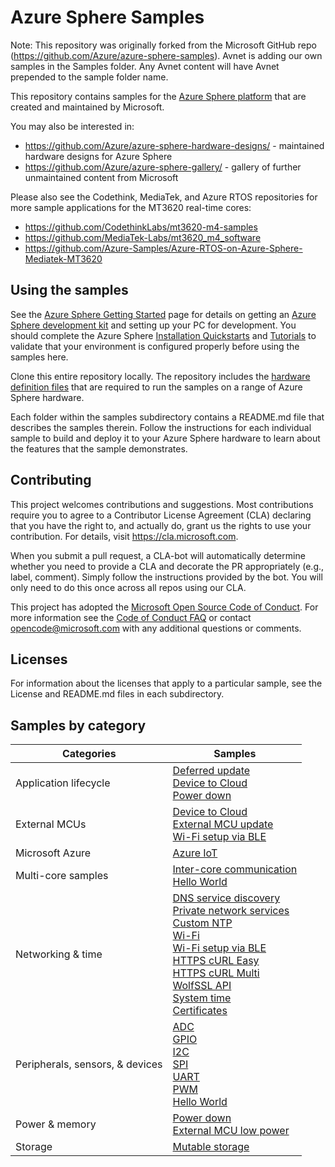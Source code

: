 # Azure Sphere Samples
Note:  This repository was originally forked from the Microsoft GitHub repo (https://github.com/Azure/azure-sphere-samples).  Avnet is adding our own samples in the Samples folder.  Any Avnet content will have Avnet prepended to the sample folder name.

This repository contains samples for the [Azure Sphere platform](https://www.microsoft.com/azure-sphere/) that are created and maintained by Microsoft.

You may also be interested in:
- https://github.com/Azure/azure-sphere-hardware-designs/ - maintained hardware designs for Azure Sphere
- https://github.com/Azure/azure-sphere-gallery/ - gallery of further unmaintained content from Microsoft

Please also see the Codethink, MediaTek, and Azure RTOS repositories for more sample applications for the MT3620 real-time cores:
- https://github.com/CodethinkLabs/mt3620-m4-samples
- https://github.com/MediaTek-Labs/mt3620_m4_software
- https://github.com/Azure-Samples/Azure-RTOS-on-Azure-Sphere-Mediatek-MT3620

## Using the samples
See the [Azure Sphere Getting Started](https://www.microsoft.com/en-us/azure-sphere/get-started/) page for details on getting an [Azure Sphere development kit](https://aka.ms/AzureSphereHardware) and setting up your PC for development. You should complete the Azure Sphere [Installation Quickstarts](https://docs.microsoft.com/azure-sphere/install/overview) and [Tutorials](https://docs.microsoft.com/azure-sphere/install/qs-overview) to validate that your environment is configured properly before using the samples here. 

Clone this entire repository locally. The repository includes the [hardware definition files](./HardwareDefinitions/) that are required to run the samples on a range of Azure Sphere hardware.

Each folder within the samples subdirectory contains a README.md file that describes the samples therein. Follow the instructions for each individual sample to build and deploy it to your Azure Sphere hardware to learn about the features that the sample demonstrates.

## Contributing
This project welcomes contributions and suggestions. Most contributions require you to agree to a Contributor License Agreement (CLA) declaring that you have the right to, and actually do, grant us the rights to use your contribution. For details, visit https://cla.microsoft.com.

When you submit a pull request, a CLA-bot will automatically determine whether you need to provide a CLA and decorate the PR appropriately (e.g., label, comment). Simply follow the instructions provided by the bot. You will only need to do this once across all repos using our CLA.

This project has adopted the [Microsoft Open Source Code of Conduct](https://opensource.microsoft.com/codeofconduct/).
For more information see the [Code of Conduct FAQ](https://opensource.microsoft.com/codeofconduct/faq/) or
contact [opencode@microsoft.com](mailto:opencode@microsoft.com) with any additional questions or comments.

## Licenses

For information about the licenses that apply to a particular sample, see the License and README.md files in each subdirectory.

## Samples by category

| Categories                        | Samples                       |
|-----------------------------------|-------------------------------|
| Application lifecycle             | [Deferred update](https://github.com/Azure/azure-sphere-samples/tree/master/Samples/DeferredUpdate/DeferredUpdate_HighLevelApp) <br/> [Device to Cloud](https://github.com/Azure/azure-sphere-samples/tree/master/Samples/DeviceToCloud/ExternalMcuLowPower) <br/> [Power down](https://github.com/Azure/azure-sphere-samples/tree/master/Samples/Powerdown/Powerdown_HighLevelApp) |
| External MCUs                     | [Device to Cloud](https://github.com/Azure/azure-sphere-samples/tree/master/Samples/DeviceToCloud/ExternalMcuLowPower) <br/> [External MCU update](https://github.com/Azure/azure-sphere-samples/tree/master/Samples/ExternalMcuUpdate) <br/> [Wi-Fi setup via BLE](https://github.com/Azure/azure-sphere-samples/tree/master/Samples/WifiSetupAndDeviceControlViaBle) |
| Microsoft Azure                   | [Azure IoT](https://github.com/Azure/azure-sphere-samples/tree/master/Samples/AzureIoT) |
| Multi-core samples                | [Inter-core communication](https://github.com/Azure/azure-sphere-samples/tree/master/Samples/IntercoreComms) <br/> [Hello World](https://github.com/Azure/azure-sphere-samples/tree/master/Samples/HelloWorld) |
| Networking & time                 | [DNS service discovery](https://github.com/Azure/azure-sphere-samples/tree/master/Samples/DNSServiceDiscovery) <br/> [Private network services](https://github.com/Azure/azure-sphere-samples/tree/master/Samples/PrivateNetworkServices) <br/> [Custom NTP](https://github.com/Azure/azure-sphere-samples/tree/master/Samples/CustomNTP/CustomNTP_HighLevelApp) <br/> [Wi-Fi](https://github.com/Azure/azure-sphere-samples/tree/master/Samples/WiFi/WiFi_HighLevelApp) <br/> [Wi-Fi setup via BLE](https://github.com/Azure/azure-sphere-samples/tree/master/Samples/WifiSetupAndDeviceControlViaBle) <br/> [HTTPS cURL Easy](https://github.com/Azure/azure-sphere-samples/tree/master/Samples/HTTPS/HTTPS_Curl_Easy) <br/> [HTTPS cURL Multi](https://github.com/Azure/azure-sphere-samples/tree/master/Samples/HTTPS/HTTPS_Curl_Multi) <br/> [WolfSSL API](https://github.com/Azure/azure-sphere-samples/tree/master/Samples/WolfSSL/WolfSSL_HighLevelApp) <br/> [System time](https://github.com/Azure/azure-sphere-samples/tree/master/Samples/SystemTime) <br/> [Certificates](https://github.com/Azure/azure-sphere-samples/tree/master/Samples/Certificates/Cert_HighLevelApp) |
| Peripherals, sensors, &   devices | [ADC](https://github.com/Azure/azure-sphere-samples/tree/master/Samples/ADC/ADC_HighLevelApp) <br/> [GPIO](https://github.com/Azure/azure-sphere-samples/tree/master/Samples/GPIO/GPIO_HighLevelApp) <br/> [I2C](https://github.com/Azure/azure-sphere-samples/tree/master/Samples/I2C/I2C_LSM6DS3_HighLevelApp) <br/> [SPI](https://github.com/Azure/azure-sphere-samples/tree/master/Samples/SPI/SPI_LSM6DS3_HighLevelApp) <br/> [UART](https://github.com/Azure/azure-sphere-samples/tree/master/Samples/UART/UART_HighLevelApp) <br/> [PWM](https://github.com/Azure/azure-sphere-samples/tree/master/Samples/PWM/PWM_HighLevelApp) <br/> [Hello World](https://github.com/Azure/azure-sphere-samples/tree/master/Samples/HelloWorld) |
| Power & memory                    | [Power down](https://github.com/Azure/azure-sphere-samples/tree/master/Samples/Powerdown/Powerdown_HighLevelApp) <br/> [External MCU low power](https://github.com/Azure/azure-sphere-samples/tree/master/Samples/DeviceToCloud/ExternalMcuLowPower) |
| Storage                           | [Mutable storage](https://github.com/Azure/azure-sphere-samples/tree/master/Samples/MutableStorage) |
